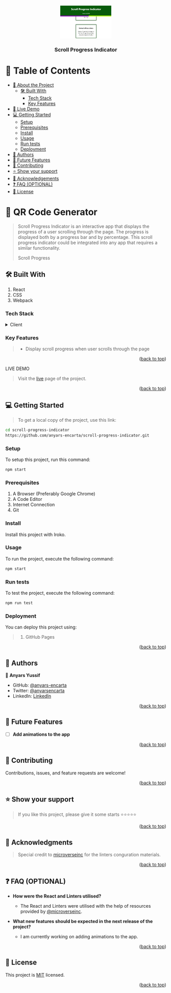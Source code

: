 <a name="readme-top"></a>

<div align="center">

 <!-- LOGO -->

  <img src="./src/assets/scroll-progress.JPG" alt="logo" width="160"  height="auto" />
  <br/>

<!-- MAIN HEADING -->

  <h3><b>Scroll Progress Indicator</b></h3>

</div>

<!-- TABLE OF CONTENTS -->
# 📗 Table of Contents

- [📖 About the Project](#about-project)
  - [🛠 Built With](#built-with)
    - [Tech Stack](#tech-stack)
    - [Key Features](#key-features)
- [🚀 Live Demo](#live-demo)
- [💻 Getting Started](#getting-started)
  - [Setup](#setup)
  - [Prerequisites](#prerequisites)
  - [Install](#install)
  - [Usage](#usage)
  - [Run tests](#run-tests)
  - [Deployment](#deployment)
- [👥 Authors](#authors)
- [🔭 Future Features](#future-features)
- [🤝 Contributing](#contributing)
- [⭐️ Show your support](#support)
- [🙏 Acknowledgements](#acknowledgements)
- [❓ FAQ (OPTIONAL)](#faq)
- [📝 License](#license)

<!-- INTRO -->
# 📖 QR Code Generator<a name="about-project"></a>

> Scroll Progress Indicator is an interactive app that displays the progress of a user scrolling through the page. The progress is displayed both by a progress bar and by percentage. This scroll progress indicator could be integrated into any app that requires a similar functionality.
>
> Scroll Progress

## 🛠 Built With <a name="built-with"></a>
1. React
3. CSS
5. Webpack
### Tech Stack <a name="tech-stack"></a>

<details>
  <summary>Client</summary>
  <ul>
    <li><a href="https://reactjs.org/">React</a></li>
    <li><a href="https://www.w3.org/">CSS</a></li>
    <li><a href="https://webpack.js.org/">Webpack</a></li>
  </ul>
</details>

<!-- Features -->

### Key Features <a name="key-features"></a>

> - Display scroll progress when user scrolls through the page

<p align="right">(<a href="#readme-top">back to top</a>)</p>

<!-- LIVE DEMO -->

LIVE DEMO

> Visit the [live](https://anyars-encarta.github.io/scroll-progress-indicator/) page of the project.

<p align="right">(<a href="#readme-top">back to top</a>)</p>

<!-- GETTING STARTED -->

## 💻 Getting Started <a name="getting-started"></a>

> To get a local copy of the project, use this link:

```sh
cd scroll-progress-indicator
https://github.com/anyars-encarta/scroll-progress-indicator.git
```

<!-- SETUP -->
### Setup

To setup this project, run this command:

```sh
npm start
```
### Prerequisites

1. A Browser (Preferably Google Chrome)
2. A Code Editor
3. Internet Connection
4. Git

<!-- INSTALL -->
### Install

Install this project with Iroko.

### Usage

To run the project, execute the following command:

```sh
npm start
```
### Run tests
To test the project, execute the following command:
```sh
npm run test
```
### Deployment

You can deploy this project using:
>1.  GitHub Pages

<p align="right">(<a href="#readme-top">back to top</a>)</p>

<!-- AUTHORS -->
## 👥 Authors <a name="authors"></a>

👤 **Anyars Yussif**

- GitHub: [@anyars-encarta](https://github.com/anyars-encarta)
- Twitter: [@anyarsencarta](https://twitter.com/anyarsencarta)
- LinkedIn: [LinkedIn](https://www.linkedin.com/in/anyars-yussif/)


<p align="right">(<a href="#readme-top">back to top</a>)</p>

## 🔭 Future Features <a name="future-features"></a>

- [ ] **Add animations to the app**

<p align="right">(<a href="#readme-top">back to top</a>)</p>

<!-- CONTRIBUTION -->
## 🤝 Contributing <a name="contributing"></a>

Contributions, issues, and feature requests are welcome!

<p align="right">(<a href="#readme-top">back to top</a>)</p>

<!--SUPPORT -->

## ⭐️ Show your support <a name="support"></a>

> If you like this project, please give it some starts ⭐️⭐️⭐️⭐️⭐️

<p align="right">(<a href="#readme-top">back to top</a>)</p>

<!-- ACKNOWLEDGEMENTS -->
## 🙏 Acknowledgments <a name="acknowledgements"></a>

> Special credit to [microverseinc](https://github.com/microverseinc) for the linters conguration materials.

<p align="right">(<a href="#readme-top">back to top</a>)</p>

<!-- FAQS -->
## ❓ FAQ (OPTIONAL) <a name="faq"></a>

- **How were the React and Linters utilised?**

  - The React and Linters were utilised with the help of resources provided by [@microverseinc](https://github.com/microverseinc).

- **What new features should be expected in the next release of the project?**

  - I am currently working on adding animations to the app.

<p align="right">(<a href="#readme-top">back to top</a>)</p>

<!-- LICENSE -->

## 📝 License <a name="license"></a>

This project is [MIT](./LICENSE) licensed.

<p align="right">(<a href="#readme-top">back to top</a>)</p>
